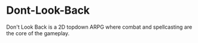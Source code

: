 # Dont-Look-Back
Don't Look Back is a 2D topdown ARPG where combat and spellcasting are the core of the gameplay.
